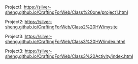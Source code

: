Project1: https://silver-sheng.github.io/CraftingForWeb/Class%20one/project1.html

Project2: https://silver-sheng.github.io/CraftingForWeb/Class2%20HW/mysite

Project3: https://silver-sheng.github.io/CraftingForWeb/Class3%20HW/index.html

Project3: https://silver-sheng.github.io/CraftingForWeb/Class3%20Activity/index.html

